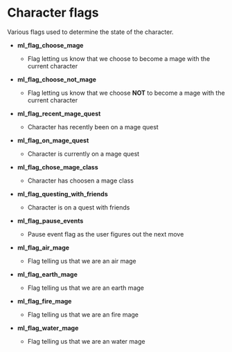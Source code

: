 # Character flags

Various flags used to determine the state of the character.

- **ml_flag_choose_mage**
    - Flag letting us know that we choose to become a mage with the current character

- **ml_flag_choose_not_mage**
    - Flag letting us know that we choose **NOT** to become a mage with the current character

- **ml_flag_recent_mage_quest**
    - Character has recently been on a mage quest

- **ml_flag_on_mage_quest**
    - Character is currently on a mage quest

- **ml_flag_chose_mage_class**
    - Character has choosen a mage class

- **ml_flag_questing_with_friends**
    - Character is on a quest with friends

- **ml_flag_pause_events**
    - Pause event flag as the user figures out the next move

- **ml_flag_air_mage**
    - Flag telling us that we are an air mage

- **ml_flag_earth_mage**
    - Flag telling us that we are an earth mage

- **ml_flag_fire_mage**
    - Flag telling us that we are an fire mage

- **ml_flag_water_mage**
    - Flag telling us that we are an water mage
